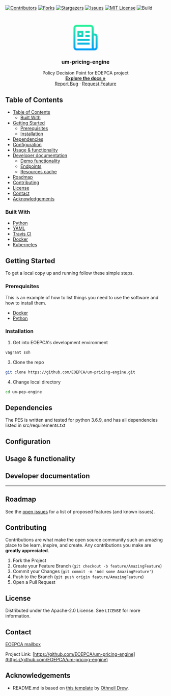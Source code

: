 [![Contributors][contributors-shield]][contributors-url]
[![Forks][forks-shield]][forks-url]
[![Stargazers][stars-shield]][stars-url]
[![Issues][issues-shield]][issues-url]
[![MIT License][license-shield]][license-url]
![Build][build-shield]

<!-- PROJECT LOGO -->
<br />
<p align="center">
  <a href="https://github.com/EOEPCA/um-pricing-engine">
    <img src="images/logo.png" alt="Logo" width="80" height="80">
  </a>

  <h3 align="center">um-pricing-engine</h3>

  <p align="center">
    Policy Decision Point for EOEPCA project
    <br />
    <a href="https://eoepca.github.io/um-pricing-engine/"><strong>Explore the docs »</strong></a>
    <br />
    <a href="https://github.com/EOEPCA/um-pricing-engine/issues">Report Bug</a>
    ·
    <a href="https://github.com/EOEPCA/um-pricing-engine/issues">Request Feature</a>
  </p>
</p>

## Table of Contents

- [Table of Contents](#table-of-contents)
  - [Built With](#built-with)
- [Getting Started](#getting-started)
  - [Prerequisites](#prerequisites)
  - [Installation](#installation)
- [Dependencies](#dependencies)
- [Configuration](#configuration)
- [Usage & functionality](#usage--functionality)
- [Developer documentation](#developer-documentation)
  - [Demo functionality](#demo-functionality)
  - [Endpoints](#endpoints)
  - [Resources cache](#resources-cache)
- [Roadmap](#roadmap)
- [Contributing](#contributing)
- [License](#license)
- [Contact](#contact)
- [Acknowledgements](#acknowledgements)

<!-- ABOUT THE PROJECT -->

### Built With

- [Python](https://www.python.org//)
- [YAML](https://yaml.org/)
- [Travis CI](https://travis-ci.com/)
- [Docker](https://docker.com)
- [Kubernetes](https://kubernetes.io)

<!-- GETTING STARTED -->

## Getting Started

To get a local copy up and running follow these simple steps.

### Prerequisites

This is an example of how to list things you need to use the software and how to install them.

- [Docker](https://www.docker.com/)
- [Python](https://www.python.org//)

### Installation

1. Get into EOEPCA's development environment

```sh
vagrant ssh
```

3. Clone the repo

```sh
git clone https://github.com/EOEPCA/um-pricing-engine.git
```

4. Change local directory

```sh
cd um-pep-engine
```
## Dependencies
The PES is written and tested for python 3.6.9, and has all dependencies listed in src/requirements.txt

## Configuration

## Usage & functionality

## Developer documentation

--------

## Roadmap

See the [open issues](https://github.com/EOEPCA/um-pricing-engine/issues) for a list of proposed features (and known issues).


## Contributing

Contributions are what make the open source community such an amazing place to be learn, inspire, and create. Any contributions you make are **greatly appreciated**.

1. Fork the Project
2. Create your Feature Branch (`git checkout -b feature/AmazingFeature`)
3. Commit your Changes (`git commit -m 'Add some AmazingFeature'`)
4. Push to the Branch (`git push origin feature/AmazingFeature`)
5. Open a Pull Request

<!-- LICENSE -->

## License

Distributed under the Apache-2.0 License. See `LICENSE` for more information.

## Contact

[EOEPCA mailbox](eoepca.systemteam@telespazio.com)

Project Link: [https://github.com/EOEPCA/um-pricing-engine](https://github.com/EOEPCA/um-pricing-engine)

## Acknowledgements

- README.md is based on [this template](https://github.com/othneildrew/Best-README-Template) by [Othneil Drew](https://github.com/othneildrew).


[contributors-shield]: https://img.shields.io/github/contributors/EOEPCA/um-pricing-engine.svg?style=flat-square
[contributors-url]: https://github.com/EOEPCA/um-pricing-engine/graphs/contributors
[forks-shield]: https://img.shields.io/github/forks/EOEPCA/um-pricing-engine.svg?style=flat-square
[forks-url]: https://github.com/EOEPCA/um-pricing-engine/network/members
[stars-shield]: https://img.shields.io/github/stars/EOEPCA/um-pricing-engine.svg?style=flat-square
[stars-url]: https://github.com/EOEPCA/um-pricing-engine/stargazers
[issues-shield]: https://img.shields.io/github/issues/EOEPCA/um-pricing-engine.svg?style=flat-square
[issues-url]: https://github.com/EOEPCA/um-pricing-engine/issues
[license-shield]: https://img.shields.io/github/license/EOEPCA/um-pricing-engine.svg?style=flat-square
[license-url]: https://github.com/EOEPCA/um-pricing-engine/blob/master/LICENSE
[build-shield]: https://www.travis-ci.com/EOEPCA/um-pricing-engine.svg?branch=master